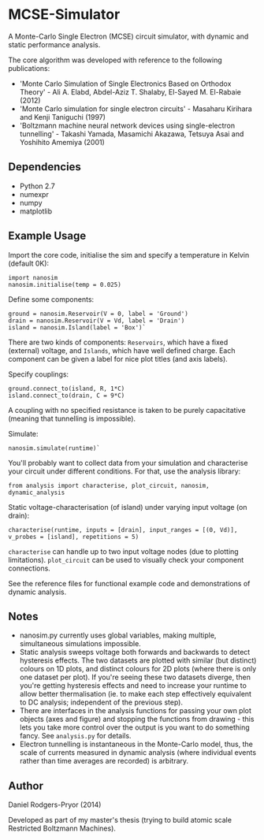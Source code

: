 MCSE-Simulator
==============

A Monte-Carlo Single Electron (MCSE) circuit simulator, with dynamic and static performance analysis.

The core algorithm was developed with reference to the following publications:
* 'Monte Carlo Simulation of Single Electronics Based on Orthodox Theory' - Ali A. Elabd, Abdel-Aziz T. Shalaby, El-Sayed M. El-Rabaie (2012)
* 'Monte Carlo simulation for single electron circuits' - Masaharu Kirihara and Kenji Taniguchi (1997)
* 'Boltzmann machine neural network devices using single-electron tunnelling' - Takashi Yamada, Masamichi Akazawa, Tetsuya Asai and Yoshihito Amemiya (2001)

Dependencies
------------
* Python 2.7
* numexpr
* numpy
* matplotlib



Example Usage
-------------

Import the core code, initialise the sim and specify a temperature in Kelvin (default 0K):

    import nanosim
    nanosim.initialise(temp = 0.025)
  
Define some components:

    ground = nanosim.Reservoir(V = 0, label = 'Ground')
    drain = nanosim.Reservoir(V = Vd, label = 'Drain')
    island = nanosim.Island(label = 'Box')`
  
There are two kinds of components: `Reservoirs`, which have a fixed (external) voltage, and `Islands`, which have well defined charge. Each component can be given a label for nice plot titles (and axis labels).
  
Specify couplings:

    ground.connect_to(island, R, 1*C)
    island.connect_to(drain, C = 9*C)
  
A coupling with no specified resistance is taken to be purely capacitative (meaning that tunnelling is impossible).
  
Simulate:

    nanosim.simulate(runtime)`

You'll probably want to collect data from your simulation and characterise your circuit under different conditions. For that, use the analysis library:

    from analysis import characterise, plot_circuit, nanosim, dynamic_analysis

Static voltage-characterisation (of island) under varying input voltage (on drain):

    characterise(runtime, inputs = [drain], input_ranges = [(0, Vd)], v_probes = [island], repetitions = 5)
  
`characterise` can handle up to two input voltage nodes (due to plotting limitations).
`plot_circuit` can be used to visually check your component connections.


See the reference files for functional example code and demonstrations of dynamic analysis.

Notes
-------------
* nanosim.py currently uses global variables, making multiple, simultaneous simulations impossible.
* Static analysis sweeps voltage both forwards and backwards to detect hysteresis effects. The two datasets are plotted with similar (but distinct) colours on 1D plots, and distinct colours for 2D plots (where there is only one dataset per plot). If you're seeing these two datasets diverge, then you're getting hysteresis effects and need to increase your runtime to allow better thermalisation (ie. to make each step effectively equivalent to DC analysis; independent of the previous step).
* There are interfaces in the analysis functions for passing your own plot objects (axes and figure) and stopping the functions from drawing - this lets you take more control over the output is you want to do something fancy. See `analysis.py` for details.
* Electron tunnelling is instantaneous in the Monte-Carlo model, thus, the scale of currents measured in dynamic analysis (where individual events rather than time averages are recorded) is arbitrary.


Author
-------------
Daniel Rodgers-Pryor (2014)

Developed as part of my master's thesis (trying to build atomic scale Restricted Boltzmann Machines).
